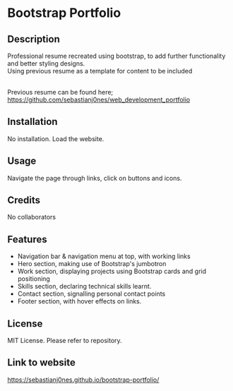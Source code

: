 # Bootstrap Portfolio 

## Description
Professional resume recreated using bootstrap, to add further functionality and better styling designs.
<br/>
Using previous resume as a template for content to be included
<br/>
<br/>

Previous resume can be found here;
<br/>
https://github.com/sebastianj0nes/web_development_portfolio
<br/>

## Installation
No installation. Load the website.



## Usage
Navigate the page through links, click on buttons and icons.


## Credits
No collaborators


## Features
- Navigation bar & navigation menu at top, with working links
- Hero section, making use of Bootstrap's jumbotron
- Work section, displaying projects using Bootstrap cards and grid positioning
- Skills section, declaring technical skills learnt.
- Contact section, signalling personal contact points
- Footer section, with hover effects on links.


## License
MIT License. Please refer to repository.


## Link to website
https://sebastianj0nes.github.io/bootstrap-portfolio/